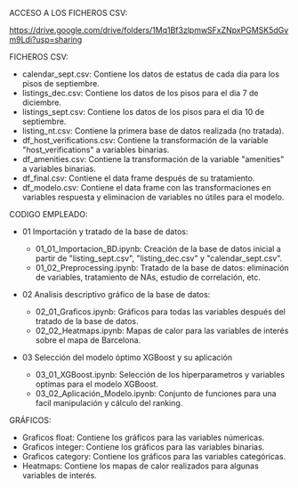 ACCESO A LOS FICHEROS CSV:

https://drive.google.com/drive/folders/1Mq1Bf3zlpmwSFxZNpxPGMSK5dGvm9Ldi?usp=sharing

FICHEROS CSV:

- calendar_sept.csv: Contiene los datos de estatus de cada dia para los pisos de septiembre.
- listings_dec.csv: Contiene los datos de los pisos para el dia 7 de diciembre.
- listings_sept.csv: Contiene los datos de los pisos para el dia 10 de septiembre.
- listing_nt.csv: Contiene la primera base de datos realizada (no tratada).
- df_host_verifications.csv: Contiene la transformación de la variable "host_verifications" a variables binarias.
- df_amenities.csv: Contiene la transformación de la variable "amenities" a variables binarias.
- df_final.csv: Contiene el data frame después de su tratamiento.
- df_modelo.csv: Contiene el data frame con las transformaciones en variables respuesta y eliminacion de variables no útiles para el modelo.

CODIGO EMPLEADO:

- 01 Importación y tratado de la base de datos:

   - 01_01_Importacion_BD.ipynb: Creación de la base de datos inicial a partir de "listing_sept.csv", "listing_dec.csv" y "calendar_sept.csv".
   - 01_02_Preprocessing.ipynb: Tratado de la base de datos: eliminación de variables, tratamiento de NAs, estudio de correlación, etc.

- 02 Analisis descriptivo gráfico de la base de datos:

   - 02_01_Graficos.ipynb: Gráficos para todas las variables después del tratado de la base de datos.
   - 02_02_Heatmaps.ipynb: Mapas de calor para las variables de interés sobre el mapa de Barcelona.

- 03 Selección del modelo óptimo XGBoost y su aplicación

   - 03_01_XGBoost.ipynb: Selección de los hiperparametros y variables optimas para el modelo XGBoost.
   - 03_02_Aplicación_Modelo.ipynb: Conjunto de funciones para una facil manipulación y cálculo del ranking.

GRÁFICOS:

- Graficos float: Contiene los gráficos para las variables númericas.
- Graficos integer: Contiene los gráficos para las variables binarias.
- Graficos category: Contiene los gráficos para las variables categóricas.
- Heatmaps: Contiene los mapas de calor realizados para algunas variables de interés.
